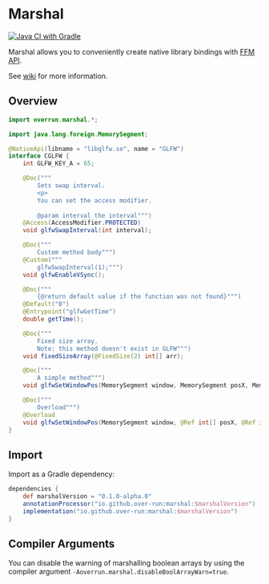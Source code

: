 # Marshal

[![Java CI with Gradle](https://github.com/Over-Run/marshal/actions/workflows/gradle.yml/badge.svg?event=push)](https://github.com/Over-Run/marshal/actions/workflows/gradle.yml)

Marshal allows you to conveniently create native library bindings with [FFM API](https://openjdk.org/jeps/454).

See [wiki](https://github.com/Over-Run/marshal/wiki) for more information.

## Overview

```java
import overrun.marshal.*;

import java.lang.foreign.MemorySegment;

@NativeApi(libname = "libglfw.so", name = "GLFW")
interface CGLFW {
    int GLFW_KEY_A = 65;

    @Doc("""
        Sets swap interval.
        <p>
        You can set the access modifier.
                
        @param interval the interval""")
    @Access(AccessModifier.PROTECTED)
    void glfwSwapInterval(int interval);

    @Doc("""
        Custom method body""")
    @Custom("""
        glfwSwapInterval(1);""")
    void glfwEnableVSync();

    @Doc("""
        {@return default value if the function was not found}""")
    @Default("0")
    @Entrypoint("glfwGetTime")
    double getTime();

    @Doc("""
        Fixed size array.
        Note: this method doesn't exist in GLFW""")
    void fixedSizeArray(@FixedSize(2) int[] arr);

    @Doc("""
        A simple method""")
    void glfwSetWindowPos(MemorySegment window, MemorySegment posX, MemorySegment posY);

    @Doc("""
        Overload""")
    @Overload
    void glfwSetWindowPos(MemorySegment window, @Ref int[] posX, @Ref int[] posY);
}
```

## Import

Import as a Gradle dependency:

```groovy
dependencies {
    def marshalVersion = "0.1.0-alpha.0"
    annotationProcessor("io.github.over-run:marshal:$marshalVersion")
    implementation("io.github.over-run:marshal:$marshalVersion")
}
```

## Compiler Arguments

You can disable the warning of marshalling boolean arrays
by using the compiler argument `-Aoverrun.marshal.disableBoolArrayWarn=true`.
